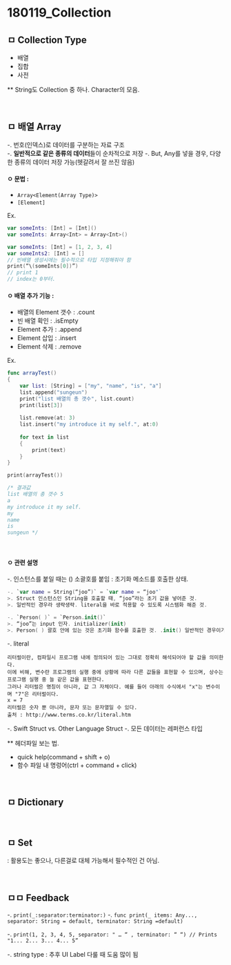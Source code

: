 
# 180119_Collection

## ㅁ Collection Type
* 배열
* 집합
* 사전

** String도 Collection 중 하나. Character의 모음. 

<br>

## ㅁ 배열 Array 
-. 번호(인덱스)로 데이터를 구분하는 자료 구조  
-. **일반적으로 같은 종류의 데이터**들이 순차적으로 저장
-. But, Any를 넣을 경우, 다양한 종류의 데이터 저장 가능(헷갈려서 잘 쓰진 않음)

#### ㅇ 문법 : 
- `Array<Element(Array Type)>`
- `[Element]`

Ex.
``` swift
var someInts: [Int] = [Int]()
var someInts: Array<Int> = Array<Int>()

var someInts: [Int] = [1, 2, 3, 4]
var someInts2: [Int] = []
// 빈배열 생성시에는 필수적으로 타입 지정해줘야 함
print(“\(someInts[0])”)
// print 1
// index는 0부터.
```


#### ㅇ 배열 추가 기능 :

- 배열의 Element 갯수 : .count
- 빈 배열 확인 : .isEmpty
- Element 추가 : .append
- Element 삽입 : .insert
- Element 삭제 : .remove

Ex.
``` swift
func arrayTest()
{
    var list: [String] = ["my", "name", "is", "a"]
    list.append("sungeun")
    print("list 배열의 총 갯수", list.count)
    print(list[3])
    
    list.remove(at: 3)
    list.insert("my introduce it my self.", at:0)
    
    for text in list
    {
        print(text)
    }
}

print(arrayTest())

/* 결과값
list 배열의 총 갯수 5
a
my introduce it my self.
my
name
is
sungeun */
```

<br>

#### ㅇ 관련 설명

-. 인스턴스를 붙일 때는 () 소괄호를 붙임 : 초기화 메소드를 호출한 상태.

``` swift
-. `var name = String(“joo”)` = `var name = “joo"`
>. Struct 인스턴스인 String을 호출할 때, “joo”라는 초기 값을 넣어준 것.
>. 일반적인 경우라 생략생략. literal을 바로 적용할 수 있도록 시스템화 해준 것.

-. `Person( )` = `Person.init()`
>. “joo”는 input 인자. initializer(init)
>. Person( ) 괄호 안에 있는 것은 초기화 함수를 호출한 것. .init() 일반적인 경우이기 때문에 ()로 생략.
```

-. literal
```
리터럴이란, 컴파일시 프로그램 내에 정의되어 있는 그대로 정확히 해석되어야 할 값을 의미한다. 
이에 비해, 변수란 프로그램의 실행 중에 상황에 따라 다른 값들을 표현할 수 있으며, 상수는 프로그램 실행 중 늘 같은 값을 표현한다. 
그러나 리터럴은 명칭이 아니라, 값 그 자체이다. 예를 들어 아래의 수식에서 "x"는 변수이며 "7"은 리터럴이다.
x = 7
리터럴은 숫자 뿐 아니라, 문자 또는 문자열일 수 있다.
출처 : http://www.terms.co.kr/literal.htm
```

-. Swift Struct vs. Other Language Struct
-. 모든 데이터는 레퍼런스 타입

** 헤더파일 보는 법. 
- quick help(command + shift + o)
- 함수 파일 내 명렁어(ctrl + command + click)


<br>

## ㅁ Dictionary 

<br>

## ㅁ Set 
: 활용도는 좋으나, 다른걸로 대체 가능해서 필수적인 건 아님.




<br>

## ㅁㅁ Feedback
-. `print(_:separator:terminator:)`
-. `func print(_ items: Any..., separator: String = default, terminator: String =default)`

-. `print(1, 2, 3, 4, 5, separator: " … “ , terminator: “ “)
  // Prints "1... 2... 3... 4... 5”`

-. string type : 추후 UI Label 다룰 때 도움 많이 됨